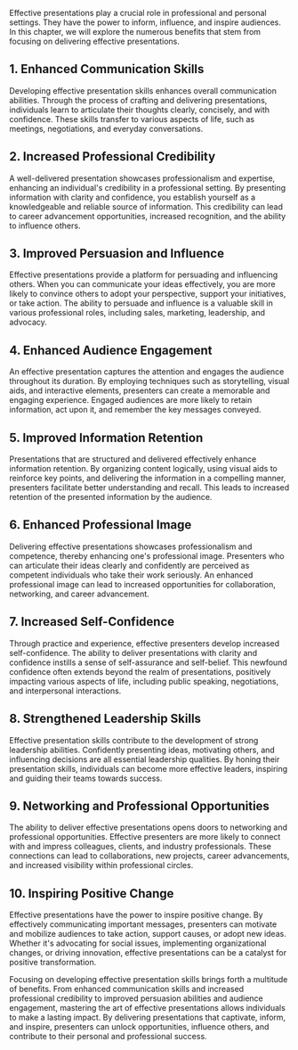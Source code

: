 
Effective presentations play a crucial role in professional and personal settings. They have the power to inform, influence, and inspire audiences. In this chapter, we will explore the numerous benefits that stem from focusing on delivering effective presentations.

**1. Enhanced Communication Skills**
------------------------------------

Developing effective presentation skills enhances overall communication abilities. Through the process of crafting and delivering presentations, individuals learn to articulate their thoughts clearly, concisely, and with confidence. These skills transfer to various aspects of life, such as meetings, negotiations, and everyday conversations.

**2. Increased Professional Credibility**
-----------------------------------------

A well-delivered presentation showcases professionalism and expertise, enhancing an individual's credibility in a professional setting. By presenting information with clarity and confidence, you establish yourself as a knowledgeable and reliable source of information. This credibility can lead to career advancement opportunities, increased recognition, and the ability to influence others.

**3. Improved Persuasion and Influence**
----------------------------------------

Effective presentations provide a platform for persuading and influencing others. When you can communicate your ideas effectively, you are more likely to convince others to adopt your perspective, support your initiatives, or take action. The ability to persuade and influence is a valuable skill in various professional roles, including sales, marketing, leadership, and advocacy.

**4. Enhanced Audience Engagement**
-----------------------------------

An effective presentation captures the attention and engages the audience throughout its duration. By employing techniques such as storytelling, visual aids, and interactive elements, presenters can create a memorable and engaging experience. Engaged audiences are more likely to retain information, act upon it, and remember the key messages conveyed.

**5. Improved Information Retention**
-------------------------------------

Presentations that are structured and delivered effectively enhance information retention. By organizing content logically, using visual aids to reinforce key points, and delivering the information in a compelling manner, presenters facilitate better understanding and recall. This leads to increased retention of the presented information by the audience.

**6. Enhanced Professional Image**
----------------------------------

Delivering effective presentations showcases professionalism and competence, thereby enhancing one's professional image. Presenters who can articulate their ideas clearly and confidently are perceived as competent individuals who take their work seriously. An enhanced professional image can lead to increased opportunities for collaboration, networking, and career advancement.

**7. Increased Self-Confidence**
--------------------------------

Through practice and experience, effective presenters develop increased self-confidence. The ability to deliver presentations with clarity and confidence instills a sense of self-assurance and self-belief. This newfound confidence often extends beyond the realm of presentations, positively impacting various aspects of life, including public speaking, negotiations, and interpersonal interactions.

**8. Strengthened Leadership Skills**
-------------------------------------

Effective presentation skills contribute to the development of strong leadership abilities. Confidently presenting ideas, motivating others, and influencing decisions are all essential leadership qualities. By honing their presentation skills, individuals can become more effective leaders, inspiring and guiding their teams towards success.

**9. Networking and Professional Opportunities**
------------------------------------------------

The ability to deliver effective presentations opens doors to networking and professional opportunities. Effective presenters are more likely to connect with and impress colleagues, clients, and industry professionals. These connections can lead to collaborations, new projects, career advancements, and increased visibility within professional circles.

**10. Inspiring Positive Change**
---------------------------------

Effective presentations have the power to inspire positive change. By effectively communicating important messages, presenters can motivate and mobilize audiences to take action, support causes, or adopt new ideas. Whether it's advocating for social issues, implementing organizational changes, or driving innovation, effective presentations can be a catalyst for positive transformation.

Focusing on developing effective presentation skills brings forth a multitude of benefits. From enhanced communication skills and increased professional credibility to improved persuasion abilities and audience engagement, mastering the art of effective presentations allows individuals to make a lasting impact. By delivering presentations that captivate, inform, and inspire, presenters can unlock opportunities, influence others, and contribute to their personal and professional success.
